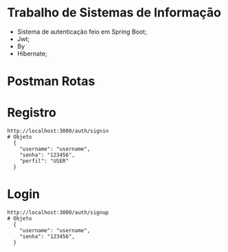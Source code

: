 # Trabalho de Sistemas de Informação
- Sistema de autenticação feio em Spring Boot;
- Jwt;
- By
- Hibernate;

# Postman Rotas
  # Registro
    http://localhost:3000/auth/signin
    # Objeto
      {
        "username": "username",
        "senha": "123456",
        "perfil": "USER"
      }
  # Login
    http://localhost:3000/auth/signup
    # Objeto
      {
        "username": "username",
        "senha": "123456",
      }
